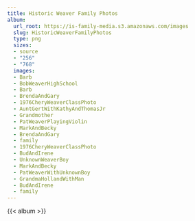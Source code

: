 ```yaml
---
title: Historic Weaver Family Photos
album:
  url_root: https://is-family-media.s3.amazonaws.com/images
  slug: HistoricWeaverFamilyPhotos
  type: png
  sizes:
  - source
  - "256"
  - "768"
  images:
  - Barb
  - BobWeaverHighSchool
  - Barb
  - BrendaAndGary
  - 1976CheryWeaverClassPhoto
  - AuntGertWithKathyAndThomasJr
  - Grandmother
  - PatWeaverPlayingViolin
  - MarkAndBecky
  - BrendaAndGary
  - family
  - 1976CheryWeaverClassPhoto
  - BudAndIrene
  - UnknownWeaverBoy
  - MarkAndBecky
  - PatWeaverWithUnknownBoy
  - GrandmaHollandWithMan
  - BudAndIrene
  - family
---
```

{{< album >}}
